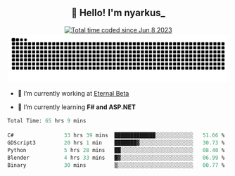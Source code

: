 <h2 align="center">👋 Hello! I'm nyarkus_</h2>
<p align="center">
  <a href="https://wakatime.com/@8f9aa332-6725-4e00-a5d9-b2317a4b74a6">
    <img src="https://wakatime.com/badge/user/8f9aa332-6725-4e00-a5d9-b2317a4b74a6.svg" alt="Total time coded since Jun 8 2023" />
  </a>
  <br>
  <img src = "https://github.com/nyarkus/nyarkus/blob/output/github-snake-dark.svg">
</p>

- 🔭 I’m currently working at [Eternal Beta](https://github.com/Kacianoki/Eternal-Beta)
<!--- 💬 Ask me about **nothing :<**-->
- 🌱 I’m currently learning **F# and ASP.NET**

<!--START_SECTION:waka-->

```fs
Total Time: 65 hrs 9 mins

C#                33 hrs 39 mins  █████████████░░░░░░░░░░░░   51.66 %
GDScript3         20 hrs 1 min    ███████▓░░░░░░░░░░░░░░░░░   30.73 %
Python            5 hrs 28 mins   ██░░░░░░░░░░░░░░░░░░░░░░░   08.40 %
Blender           4 hrs 33 mins   █▓░░░░░░░░░░░░░░░░░░░░░░░   06.99 %
Binary            30 mins         ▒░░░░░░░░░░░░░░░░░░░░░░░░   00.77 %
```

<!--END_SECTION:waka-->
